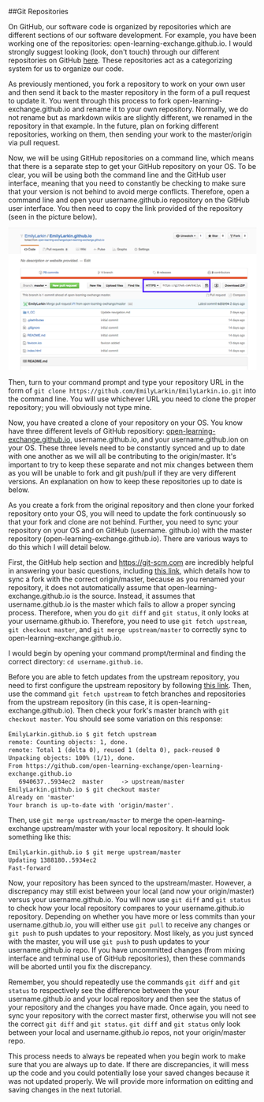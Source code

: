 ##Git Repositories 

On GitHub, our software code is organized by repositories which are different sections of our software development. For example, you have been working one of the repositories: open-learning-exchange.github.io. I would strongly suggest looking (look, don't touch) through our different repositories on GitHub [here](https://github.com/open-learning-exchange). These repositories act as a categorizing system for us to organize our code. 

As previously mentioned, you fork a repository to work on your own user and then send it back to the master repository in the form of a pull request to update it. You went through this process to fork open-learning-exchange.github.io and rename it to your own repository. Normally, we do not rename but as markdown wikis are slightly different, we renamed in the repository in that example. In the future, plan on forking different repositories, working on them, then sending your work to the master/origin via pull request.  

Now, we will be using GitHub repositories on a command line, which means that there is a separate step to get your GitHub repository on your OS. To be clear, you will be using both the command line and the GitHub user interface, meaning that you need to constantly be checking to make sure that your version is not behind to avoid merge conflicts. Therefore, open a command line and open your username.github.io repository on the  GitHub user interface. You then need to copy the link provided of the repository (seen in the picture below).

![GitHub Clone URL](/pages/uploads/images/githubcloneurl.png)

Then, turn to your command prompt and type your repository URL in the form of `git clone https://github.com/EmilyLarkin/EmilyLarkin.io.git` into the command line. You will use whichever URL you need to clone the proper repository; you will obviously not type mine.

Now, you have created a clone of your repository on your OS. You know have three different levels of GitHub repositiory: [open-learning-exchange.github.io](https://github.com/open-learning-exchange/open-learning-exchange.github.io), username.github.io, and your username.github.ion on your OS. These three levels need to be constantly synced and up to date with one another as we will all be contributing to the origin/master. It's important to try to keep these separate and not mix changes between them as you will be unable to fork and git push/pull if they are very different versions. An explanation on how to keep these repositories up to date is below. 

As you create a fork from the original repository and then clone your forked repository onto your OS, you will need to update the fork continuously so that your fork and clone are not behind. Further, you need to sync your repository on your OS and on GitHub (username. github.io) with the master repository (open-learning-exchange.github.io). There are various ways to do this which I will detail below. 

First, the GitHub help section and https://git-scm.com are incredibly helpful in answering your basic questions, including [this link](https://help.github.com/articles/syncing-a-fork/), which details how to sync a fork with the correct origin/master, because as you renamed your repository, it does not automatically assume that open-learning-exchange.github.io is the source. Instead, it assumes that username.github.io is the master which fails to allow a proper syncing process. Therefore, when you do `git diff` and `git status`, it only looks at your username.github.io. Therefore, you need to use `git fetch upstream`, `git checkout master`, and `git merge upstream/master` to correctly sync to open-learning-exchange.github.io. 

I would begin by opening your command prompt/terminal and finding the correct directory: `cd username.github.io`.

Before you are able to fetch updates from the upstream repository, you need to first configure the upstream repository by following [this link](https://help.github.com/articles/configuring-a-remote-for-a-fork/). Then, use the command `git fetch upstream` to fetch branches and repositories from the upstream repository (in this case, it is open-learning-exchange.github.io). Then check your fork's master branch with `git checkout master`. You should see some variation on this response: 

```
EmilyLarkin.github.io $ git fetch upstream
remote: Counting objects: 1, done.
remote: Total 1 (delta 0), reused 1 (delta 0), pack-reused 0
Unpacking objects: 100% (1/1), done.
From https://github.com/open-learning-exchange/open-learning-exchange.github.io
   6940637..5934ec2  master     -> upstream/master
EmilyLarkin.github.io $ git checkout master
Already on 'master'
Your branch is up-to-date with 'origin/master'.
```
  
Then, use `git merge upstream/master` to merge the open-learning-exchange upstream/master with your local repository. It should look something like this:

```
EmilyLarkin.github.io $ git merge upstream/master
Updating 1388180..5934ec2
Fast-forward
```

Now, your repository has been synced to the upstream/master. However, a discrepancy may still exist between your local (and now your origin/master) versus your username.github.io. You will now use `git diff` and `git status` to check how your local repository compares to your username.github.io repository. Depending on whether you have more or less commits than your username.github.io, you will either use `git pull` to receive any changes or `git push` to push updates to your repository. Most likely, as you just synced with the master, you will use `git push` to push updates to your username.github.io repo. If you have uncommitted changes (from mixing interface and terminal use of GitHub repositories), then these commands will be aborted until you fix the discrepancy.

Remember, you should repeatedly use the commands `git diff` and `git status` to respectively see the difference between the your username.github.io and your local repository and then see the status of your repository and the changes you have made. Once again, you need to sync your repository with the correct master first, otherwise you will not see the correct `git diff` and `git status`. `git diff` and `git status` only look between your local and username.github.io repos, not your origin/master repo. 

This process needs to always be repeated when you begin work to make sure that you are always up to date. If there are discrepancies, it will mess up the code and you could potentially lose your saved changes because it was not updated properly. We will provide more information on editting and saving changes in the next tutorial. 

